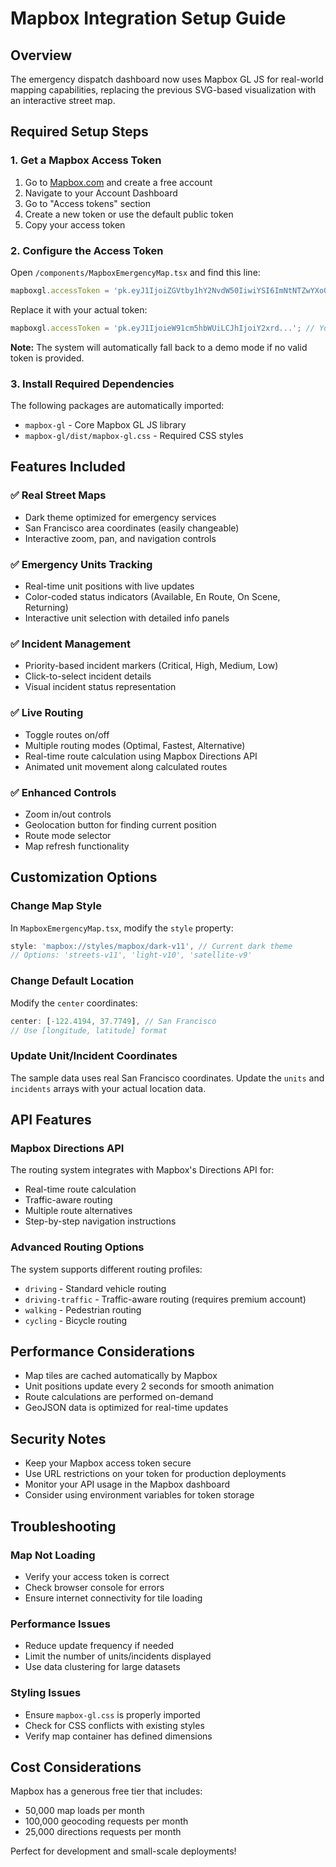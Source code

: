 # Mapbox Integration Setup Guide

## Overview
The emergency dispatch dashboard now uses Mapbox GL JS for real-world mapping capabilities, replacing the previous SVG-based visualization with an interactive street map.

## Required Setup Steps

### 1. Get a Mapbox Access Token
1. Go to [Mapbox.com](https://www.mapbox.com/) and create a free account
2. Navigate to your Account Dashboard
3. Go to "Access tokens" section
4. Create a new token or use the default public token
5. Copy your access token

### 2. Configure the Access Token
Open `/components/MapboxEmergencyMap.tsx` and find this line:
```javascript
mapboxgl.accessToken = 'pk.eyJ1IjoiZGVtby1hY2NvdW50IiwiYSI6ImNtNTZwYXo0NjBrZWgya3EwdDhqMW13b2QifQ.mock-token-replace-with-real' || 'YOUR_MAPBOX_ACCESS_TOKEN_HERE';
```

Replace it with your actual token:
```javascript
mapboxgl.accessToken = 'pk.eyJ1IjoieW91cm5hbWUiLCJhIjoiY2xrd...'; // Your actual token from Mapbox
```

**Note:** The system will automatically fall back to a demo mode if no valid token is provided.

### 3. Install Required Dependencies
The following packages are automatically imported:
- `mapbox-gl` - Core Mapbox GL JS library
- `mapbox-gl/dist/mapbox-gl.css` - Required CSS styles

## Features Included

### ✅ Real Street Maps
- Dark theme optimized for emergency services
- San Francisco area coordinates (easily changeable)
- Interactive zoom, pan, and navigation controls

### ✅ Emergency Units Tracking
- Real-time unit positions with live updates
- Color-coded status indicators (Available, En Route, On Scene, Returning)
- Interactive unit selection with detailed info panels

### ✅ Incident Management
- Priority-based incident markers (Critical, High, Medium, Low)
- Click-to-select incident details
- Visual incident status representation

### ✅ Live Routing
- Toggle routes on/off
- Multiple routing modes (Optimal, Fastest, Alternative)
- Real-time route calculation using Mapbox Directions API
- Animated unit movement along calculated routes

### ✅ Enhanced Controls
- Zoom in/out controls
- Geolocation button for finding current position
- Route mode selector
- Map refresh functionality

## Customization Options

### Change Map Style
In `MapboxEmergencyMap.tsx`, modify the `style` property:
```javascript
style: 'mapbox://styles/mapbox/dark-v11', // Current dark theme
// Options: 'streets-v11', 'light-v10', 'satellite-v9'
```

### Change Default Location
Modify the `center` coordinates:
```javascript
center: [-122.4194, 37.7749], // San Francisco
// Use [longitude, latitude] format
```

### Update Unit/Incident Coordinates
The sample data uses real San Francisco coordinates. Update the `units` and `incidents` arrays with your actual location data.

## API Features

### Mapbox Directions API
The routing system integrates with Mapbox's Directions API for:
- Real-time route calculation
- Traffic-aware routing
- Multiple route alternatives
- Step-by-step navigation instructions

### Advanced Routing Options
The system supports different routing profiles:
- `driving` - Standard vehicle routing
- `driving-traffic` - Traffic-aware routing (requires premium account)
- `walking` - Pedestrian routing
- `cycling` - Bicycle routing

## Performance Considerations

- Map tiles are cached automatically by Mapbox
- Unit positions update every 2 seconds for smooth animation
- Route calculations are performed on-demand
- GeoJSON data is optimized for real-time updates

## Security Notes

- Keep your Mapbox access token secure
- Use URL restrictions on your token for production deployments
- Monitor your API usage in the Mapbox dashboard
- Consider using environment variables for token storage

## Troubleshooting

### Map Not Loading
- Verify your access token is correct
- Check browser console for errors
- Ensure internet connectivity for tile loading

### Performance Issues
- Reduce update frequency if needed
- Limit the number of units/incidents displayed
- Use data clustering for large datasets

### Styling Issues
- Ensure `mapbox-gl.css` is properly imported
- Check for CSS conflicts with existing styles
- Verify map container has defined dimensions

## Cost Considerations

Mapbox has a generous free tier that includes:
- 50,000 map loads per month
- 100,000 geocoding requests per month
- 25,000 directions requests per month

Perfect for development and small-scale deployments!